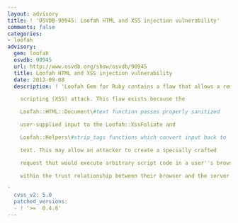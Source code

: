 ```yaml
---
layout: advisory
title: ! 'OSVDB-90945: Loofah HTML and XSS injection vulnerability'
comments: false
categories:
- loofah
advisory:
  gem: loofah
  osvdb: 90945
  url: http://www.osvdb.org/show/osvdb/90945
  title: Loofah HTML and XSS injection vulnerability
  date: 2012-09-08
  description: ! 'Loofah Gem for Ruby contains a flaw that allows a remote cross-site

    scripting (XSS) attack. This flaw exists because the

    Loofah::HTML::Document\#text function passes properly sanitized

    user-supplied input to the Loofah::XssFoliate and

    Loofah::Helpers\#strip_tags functions which convert input back to

    text. This may allow an attacker to create a specially crafted

    request that would execute arbitrary script code in a user''s browser

    within the trust relationship between their browser and the server.

'
  cvss_v2: 5.0
  patched_versions:
  - ! '>=  0.4.6'
---
```

